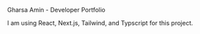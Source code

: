 Gharsa Amin - Developer Portfolio

I am using React, Next.js, Tailwind, and Typscript for this project. 
